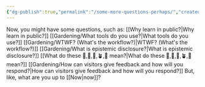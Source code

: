 ```yaml
---
{"dg-publish":true,"permalink":"/some-more-questions-perhaps/","created":"2025-04-29T13:39:19.070+08:00","updated":"2025-04-29T13:39:27.763+08:00"}
---
```


Now, you might have some questions, such as:
[[Why learn in public?\|Why learn in public?]]
[[Gardening/What tools do you use?\|What tools do you use?]]
[[Gardening/WTWF? (What's the workflow?)\|WTWF? (What's the workflow?)]]
[[Gardening/What is epistemic disclosure?\|What is epistemic disclosure?]]
[[What do these 🫚,🫛,🌱,🪴,🌳 mean?\|What do these 🫚,🫛,🌱,🪴,🌳 mean?]]
[[Gardening/How can visitors give feedback and how will you respond?\|How can visitors give feedback and how will you respond?]]
But, like, what are you up to [[Now\|now]]?